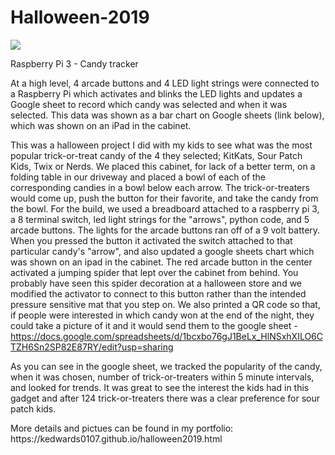 # Halloween-2019
![](file/giphy.gif)


Raspberry Pi 3 - Candy tracker 

At a high level, 4 arcade buttons and 4 LED light strings were connected to a Raspberry Pi which activates and blinks the LED lights and updates a Google sheet to record which candy was selected and when it was selected. This data was shown as a bar chart on Google sheets (link below), which was shown on an iPad in the cabinet.

This was a halloween project I did with my kids to see what was the most popular trick-or-treat candy of the 4 they selected; KitKats, Sour Patch Kids, Twix or Nerds. We placed this cabinet, for lack of a better term, on a folding table in our driveway and placed a bowl of each of the corresponding candies in a bowl below each arrow. The trick-or-treaters would come up, push the button for their favorite, and take the candy from the bowl. For the build, we used a breadboard attached to a raspberry pi 3, a 8 terminal switch, led light strings for the "arrows", python code, and 5 arcade buttons. The lights for the arcade buttons ran off of a 9 volt battery. When you pressed the button it activated the switch attached to that particular candy's "arrow", and also updated a google sheets chart which was shown on an ipad in the cabinet. The red arcade button in the center activated a jumping spider that lept over the cabinet from behind. You probably have seen this spider decoration at a halloween store and we modified the activator to connect to this button rather than the intended pressure sensitive mat that you step on. We also printed a QR code so that, if people were interested in which candy won at the end of the night, they could take a picture of it and it would send them to the google sheet - https://docs.google.com/spreadsheets/d/1bcxbo76gJ1BeLx_HlNSxhXILO6CTZH6Sn2SP82E87RY/edit?usp=sharing

As you can see in the google sheet, we tracked the popularity of the candy, when it was chosen, number of trick-or-treaters within 5 minute intervals, and looked for trends. It was great to see the interest the kids had in this gadget and after 124 trick-or-treaters there was a clear preference for sour patch kids.


<p>More details and pictues can be found in my portfolio: https://kedwards0107.github.io/halloween2019.html</p> 

